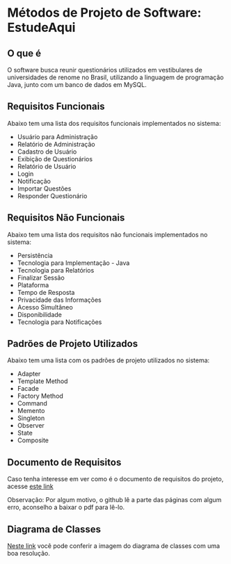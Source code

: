 # Métodos de Projeto de Software: EstudeAqui

## O que é

O software busca reunir questionários utilizados em vestibulares de universidades de renome no Brasil, utilizando a linguagem de programação Java, junto com um banco de dados em MySQL.

## Requisitos Funcionais

Abaixo tem uma lista dos requisitos funcionais implementados no sistema:

* Usuário para Administração
* Relatório de Administração
* Cadastro de Usuário
* Exibição de Questionários
* Relatório de Usuário
* Login
* Notificação
* Importar Questões
* Responder Questionário

## Requisitos Não Funcionais

Abaixo tem uma lista dos requisitos não funcionais implementados no sistema:

* Persistência
* Tecnologia para Implementação - Java
* Tecnologia para Relatórios
* Finalizar Sessão
* Plataforma
* Tempo de Resposta
* Privacidade das Informações
* Acesso Simultâneo
* Disponibilidade
* Tecnologia para Notificações

## Padrões de Projeto Utilizados

Abaixo tem uma lista com os padrões de projeto utilizados no sistema:

* Adapter
* Template Method
* Facade
* Factory Method
* Command
* Memento
* Singleton
* Observer
* State
* Composite

## Documento de Requisitos
Caso tenha interesse em ver como é o documento de requisitos do projeto, acesse [este link](https://github.com/nycholassousa/MPS_EstudeAqui/blob/master/MPS%20-%20EstudeAqui.pdf)

Observação: Por algum motivo, o github lê a parte das páginas com algum erro, aconselho a baixar o pdf para lê-lo.

## Diagrama de Classes
[Neste link](https://raw.githubusercontent.com/nycholassousa/MPS_EstudeAqui/master/imgs/class.jpg) você pode conferir a imagem do diagrama de classes com uma boa resolução.


